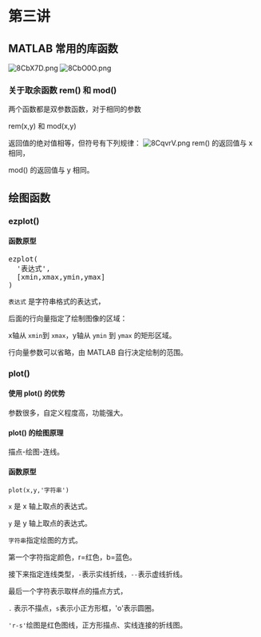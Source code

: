 # 第三讲
## MATLAB 常用的库函数
![8CbX7D.png](https://s2.ax1x.com/2020/03/10/8CbX7D.png)
![8CbO0O.png](https://s2.ax1x.com/2020/03/10/8CbO0O.png)

### 关于取余函数 rem() 和 mod()
两个函数都是双参数函数，对于相同的参数

rem(x,y) 和 mod(x,y)

返回值的绝对值相等，但符号有下列规律：
![8CqvrV.png](https://s2.ax1x.com/2020/03/10/8CqvrV.png)
rem() 的返回值与 x 相同，

mod() 的返回值与 y 相同。

## 绘图函数
### ezplot()
#### 函数原型
<pre>ezplot(
  '表达式',
  [xmin,xmax,ymin,ymax]
)</pre>
`表达式` 是字符串格式的表达式，

后面的行向量指定了绘制图像的区域：

x轴从 `xmin`到 `xmax`，y轴从 `ymin` 到 `ymax` 的矩形区域。

行向量参数可以省略，由 MATLAB 自行决定绘制的范围。

### plot()
#### 使用 plot() 的优势
参数很多，自定义程度高，功能强大。
#### plot() 的绘图原理
描点-绘图-连线。
#### 函数原型
`plot(x,y,'字符串')`

`x` 是 x 轴上取点的表达式。

`y` 是 y 轴上取点的表达式。

`字符串`指定绘图的方式。

第一个字符指定颜色，r=红色，b=蓝色。

接下来指定连线类型，`-`表示实线折线，`--`表示虚线折线。

最后一个字符表示取样点的描点方式，

`.` 表示不描点，`s`表示小正方形框，'o'表示圆圈。

`'r-s'`绘图是红色图线，正方形描点、实线连接的折线图。

